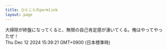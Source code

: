 ```yaml
---
title: ひとことのpermlink
layout: page
---
```

<div class="box" dt="1733985561486">
  大掃除が終盤になってくると、無限の自己肯定感が湧いてくる。俺はやってやったぜ！
  <div class="content is-small">Thu Dec 12 2024 15:39:21 GMT+0900 (日本標準時)</div>
</div>